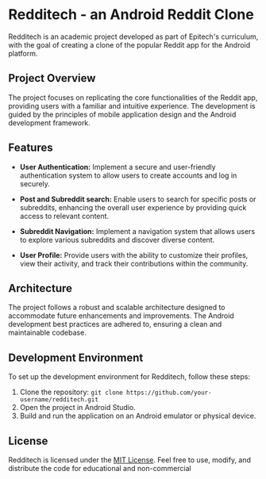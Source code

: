 # Redditech - an Android Reddit Clone

Redditech is an academic project developed as part of Epitech's curriculum, with the goal of creating a clone of the popular Reddit app for the Android platform.

## Project Overview

The project focuses on replicating the core functionalities of the Reddit app, providing users with a familiar and intuitive experience. The development is guided by the principles of mobile application design and the Android development framework.

## Features

- **User Authentication:** Implement a secure and user-friendly authentication system to allow users to create accounts and log in securely.

- **Post and Subreddit search:** Enable users to search for specific posts or subreddits, enhancing the overall user experience by providing quick access to relevant content.

- **Subreddit Navigation:** Implement a navigation system that allows users to explore various subreddits and discover diverse content.

- **User Profile:** Provide users with the ability to customize their profiles, view their activity, and track their contributions within the community.

## Architecture

The project follows a robust and scalable architecture designed to accommodate future enhancements and improvements. The Android development best practices are adhered to, ensuring a clean and maintainable codebase.

## Development Environment

To set up the development environment for Redditech, follow these steps:

1. Clone the repository: `git clone https://github.com/your-username/redditech.git`
2. Open the project in Android Studio.
3. Build and run the application on an Android emulator or physical device.

## License

Redditech is licensed under the [MIT License](LICENSE). Feel free to use, modify, and distribute the code for educational and non-commercial
